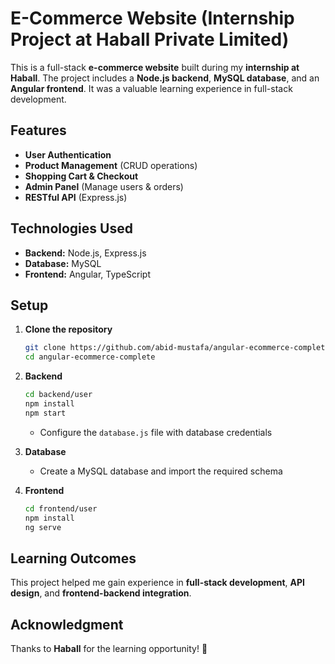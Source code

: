 # E-Commerce Website (Internship Project at Haball Private Limited)  

This is a full-stack **e-commerce website** built during my **internship at Haball**. The project includes a **Node.js backend**, **MySQL database**, and an **Angular frontend**. It was a valuable learning experience in full-stack development.  

## Features  
- **User Authentication**  
- **Product Management** (CRUD operations)  
- **Shopping Cart & Checkout**  
- **Admin Panel** (Manage users & orders)  
- **RESTful API** (Express.js)  

## Technologies Used  
- **Backend:** Node.js, Express.js  
- **Database:** MySQL  
- **Frontend:** Angular, TypeScript  

## Setup  
1. **Clone the repository**  
   ```sh
   git clone https://github.com/abid-mustafa/angular-ecommerce-complete.git 
   cd angular-ecommerce-complete 
   ```  
2. **Backend**  
   ```sh
   cd backend/user  
   npm install  
   npm start  
   ```  
   - Configure the `database.js` file with database credentials  

3. **Database**  
   - Create a MySQL database and import the required schema  

4. **Frontend**  
   ```sh
   cd frontend/user  
   npm install  
   ng serve  
   ```  

## Learning Outcomes  
This project helped me gain experience in **full-stack development**, **API design**, and **frontend-backend integration**.  

## Acknowledgment  
Thanks to **Haball** for the learning opportunity! 🚀
